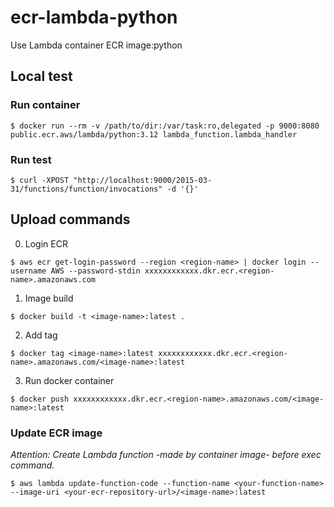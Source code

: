 # ecr-lambda-python

Use Lambda container ECR image:python

## Local test

### Run container

```
$ docker run --rm -v /path/to/dir:/var/task:ro,delegated -p 9000:8080 public.ecr.aws/lambda/python:3.12 lambda_function.lambda_handler
```

### Run test

```
$ curl -XPOST "http://localhost:9000/2015-03-31/functions/function/invocations" -d '{}'
```

## Upload commands

0. Login ECR

```
$ aws ecr get-login-password --region <region-name> | docker login --username AWS --password-stdin xxxxxxxxxxxx.dkr.ecr.<region-name>.amazonaws.com
```

1. Image build

```
$ docker build -t <image-name>:latest .
```

2. Add tag

```
$ docker tag <image-name>:latest xxxxxxxxxxxx.dkr.ecr.<region-name>.amazonaws.com/<image-name>:latest
```

3. Run docker container

```
$ docker push xxxxxxxxxxxx.dkr.ecr.<region-name>.amazonaws.com/<image-name>:latest
```

### Update ECR image

_Attention: Create Lambda function -made by container image- before exec command._

```
$ aws lambda update-function-code --function-name <your-function-name> --image-uri <your-ecr-repository-url>/<image-name>:latest
```
